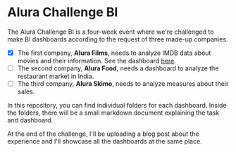 # Alura Challenge BI

The Alura Challenge BI is a four-week event where we're challenged to make BI dashboards according to the request of three made-up companies.

- [x] The first company, **Alura Films**, needs to analyze IMDB data about movies and their information. See the dashboard [here](https://bit.ly/3uZP9MD).
- [ ] The second company, **Alura Food**, needs a dashboard to analyze the restaurant market in India.
- [ ] The third company, **Alura Skimo**, needs to analyze measures about their sales.

In this repository, you can find individual folders for each dashboard. Inside the folders, there will be a small markdown document explaining the task and dashboard.

At the end of the challenge, I'll be uploading a blog post about the experience and I'll showcase all the dashboards at the same place.
